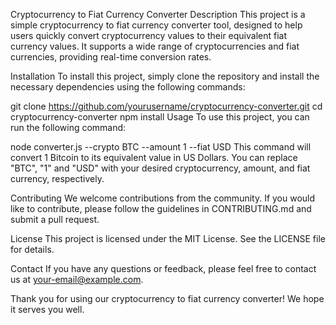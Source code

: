 Cryptocurrency to Fiat Currency Converter
Description
This project is a simple cryptocurrency to fiat currency converter tool, designed to help users quickly convert cryptocurrency values to their equivalent fiat currency values. It supports a wide range of cryptocurrencies and fiat currencies, providing real-time conversion rates.

Installation
To install this project, simply clone the repository and install the necessary dependencies using the following commands:

git clone https://github.com/yourusername/cryptocurrency-converter.git
cd cryptocurrency-converter
npm install
Usage
To use this project, you can run the following command:

node converter.js --crypto BTC --amount 1 --fiat USD
This command will convert 1 Bitcoin to its equivalent value in US Dollars. You can replace "BTC", "1" and "USD" with your desired cryptocurrency, amount, and fiat currency, respectively.

Contributing
We welcome contributions from the community. If you would like to contribute, please follow the guidelines in CONTRIBUTING.md and submit a pull request.

License
This project is licensed under the MIT License. See the LICENSE file for details.

Contact
If you have any questions or feedback, please feel free to contact us at your-email@example.com.

Thank you for using our cryptocurrency to fiat currency converter! We hope it serves you well.

